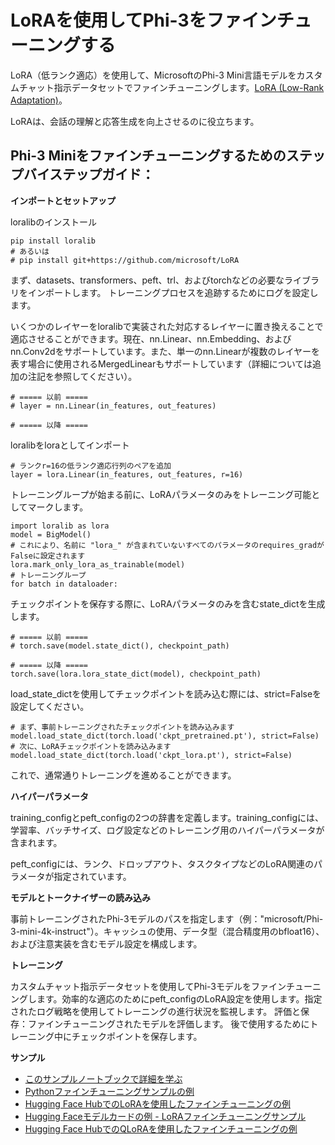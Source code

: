 # **LoRAを使用してPhi-3をファインチューニングする**

LoRA（低ランク適応）を使用して、MicrosoftのPhi-3 Mini言語モデルをカスタムチャット指示データセットでファインチューニングします。[LoRA (Low-Rank Adaptation)](https://github.com/microsoft/LoRA?WT.mc_id=aiml-138114-kinfeylo)。

LoRAは、会話の理解と応答生成を向上させるのに役立ちます。

## Phi-3 Miniをファインチューニングするためのステップバイステップガイド：

**インポートとセットアップ**

loralibのインストール

```
pip install loralib
# あるいは
# pip install git+https://github.com/microsoft/LoRA
```

まず、datasets、transformers、peft、trl、およびtorchなどの必要なライブラリをインポートします。
トレーニングプロセスを追跡するためにログを設定します。

いくつかのレイヤーをloralibで実装された対応するレイヤーに置き換えることで適応させることができます。現在、nn.Linear、nn.Embedding、およびnn.Conv2dをサポートしています。また、単一のnn.Linearが複数のレイヤーを表す場合に使用されるMergedLinearもサポートしています（詳細については追加の注記を参照してください）。

```
# ===== 以前 =====
# layer = nn.Linear(in_features, out_features)
```

```
# ===== 以降 =====
```

loralibをloraとしてインポート

```
# ランクr=16の低ランク適応行列のペアを追加
layer = lora.Linear(in_features, out_features, r=16)
```

トレーニングループが始まる前に、LoRAパラメータのみをトレーニング可能としてマークします。

```
import loralib as lora
model = BigModel()
# これにより、名前に "lora_" が含まれていないすべてのパラメータのrequires_gradがFalseに設定されます
lora.mark_only_lora_as_trainable(model)
# トレーニングループ
for batch in dataloader:
```

チェックポイントを保存する際に、LoRAパラメータのみを含むstate_dictを生成します。

```
# ===== 以前 =====
# torch.save(model.state_dict(), checkpoint_path)
```
```
# ===== 以降 =====
torch.save(lora.lora_state_dict(model), checkpoint_path)
```

load_state_dictを使用してチェックポイントを読み込む際には、strict=Falseを設定してください。

```
# まず、事前トレーニングされたチェックポイントを読み込みます
model.load_state_dict(torch.load('ckpt_pretrained.pt'), strict=False)
# 次に、LoRAチェックポイントを読み込みます
model.load_state_dict(torch.load('ckpt_lora.pt'), strict=False)
```

これで、通常通りトレーニングを進めることができます。

**ハイパーパラメータ**

training_configとpeft_configの2つの辞書を定義します。training_configには、学習率、バッチサイズ、ログ設定などのトレーニング用のハイパーパラメータが含まれます。

peft_configには、ランク、ドロップアウト、タスクタイプなどのLoRA関連のパラメータが指定されています。

**モデルとトークナイザーの読み込み**

事前トレーニングされたPhi-3モデルのパスを指定します（例："microsoft/Phi-3-mini-4k-instruct"）。キャッシュの使用、データ型（混合精度用のbfloat16）、および注意実装を含むモデル設定を構成します。

**トレーニング**

カスタムチャット指示データセットを使用してPhi-3モデルをファインチューニングします。効率的な適応のためにpeft_configのLoRA設定を使用します。指定されたログ戦略を使用してトレーニングの進行状況を監視します。
評価と保存：ファインチューニングされたモデルを評価します。
後で使用するためにトレーニング中にチェックポイントを保存します。

**サンプル**
- [このサンプルノートブックで詳細を学ぶ](../../../../code/04.Finetuning/Phi_3_Inference_Finetuning.ipynb)
- [Pythonファインチューニングサンプルの例](../../../../code/04.Finetuning/FineTrainingScript.py)
- [Hugging Face HubでのLoRAを使用したファインチューニングの例](../../../../code/04.Finetuning/Phi-3-finetune-lora-python.ipynb)
- [Hugging Faceモデルカードの例 - LoRAファインチューニングサンプル](https://huggingface.co/microsoft/Phi-3-mini-4k-instruct/blob/main/sample_finetune.py)
- [Hugging Face HubでのQLoRAを使用したファインチューニングの例](../../../../code/04.Finetuning/Phi-3-finetune-qlora-python.ipynb)
